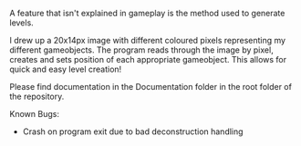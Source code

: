 A feature that isn't explained in gameplay is the method used to generate levels.

I drew up a 20x14px image with different coloured pixels representing my different gameobjects. The program reads through the image by pixel, creates and sets position of each appropriate gameobject. This allows for quick and easy level creation!

Please find documentation in the Documentation folder in the root folder of the repository. 

Known Bugs:
 - Crash on program exit due to bad deconstruction handling
